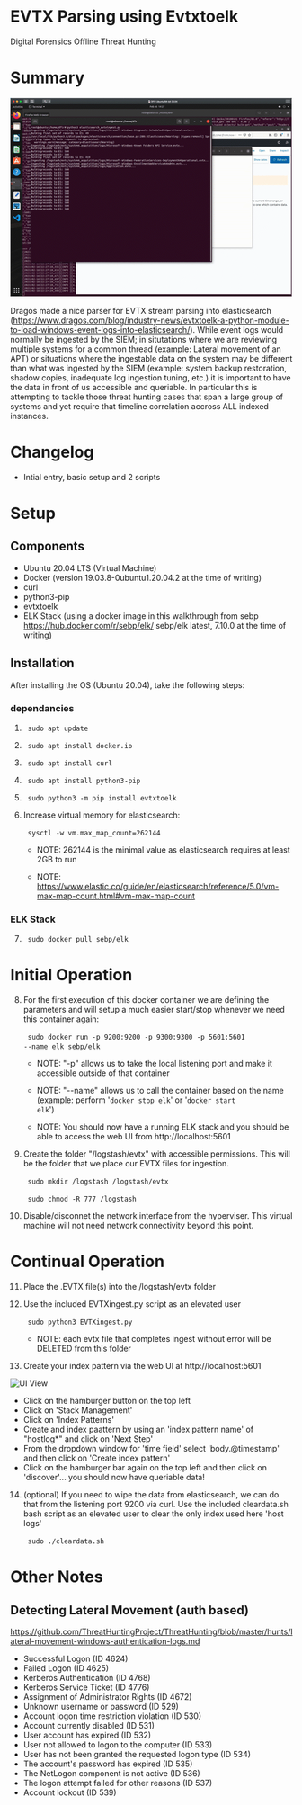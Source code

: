 # EVTX Parsing using Evtxtoelk
 Digital Forensics Offline Threat Hunting

# Summary
![UI](uicompleted.gif)

Dragos made a nice parser for EVTX stream parsing into elasticsearch (https://www.dragos.com/blog/industry-news/evtxtoelk-a-python-module-to-load-windows-event-logs-into-elasticsearch/). While event logs would normally be ingested by the SIEM; in situtations where we are reviewing multiple systems for a common thread (example: Lateral movement of an APT) or situations where the ingestable data on the system may be different than what was ingested by the SIEM (example: system backup restoration, shadow copies, inadequate log ingestion tuning, etc.) it is important to have the data in front of us accessible and queriable. In particular this is attempting to tackle those threat hunting cases that span a large group of systems and yet require that timeline correlation accross ALL indexed instances.

# Changelog

- Intial entry, basic setup and 2 scripts

# Setup

## Components
- Ubuntu 20.04 LTS (Virtual Machine)
- Docker (version 19.03.8-0ubuntu1.20.04.2 at the time of writing)
- curl
- python3-pip
- evtxtoelk
- ELK Stack (using a docker image in this walkthrough from sebp https://hub.docker.com/r/sebp/elk/ sebp/elk latest, 7.10.0 at the time of writing)

## Installation
After installing the OS (Ubuntu 20.04), take the following steps:

### dependancies
1) <code bash> sudo apt update </code>

2) <code bash> sudo apt install docker.io </code>

3) <code bash> sudo apt install curl </code>

4) <code bash> sudo apt install python3-pip </code>

5) <code bash> sudo python3 -m pip install evtxtoelk </code>

6) Increase virtual memory for elasticsearch: 

    <code bash> sysctl -w vm.max_map_count=262144 </code>

    * NOTE: 262144 is the minimal value as elasticsearch requires at least 2GB to run
 
    * NOTE: https://www.elastic.co/guide/en/elasticsearch/reference/5.0/vm-max-map-count.html#vm-max-map-count

### ELK Stack
7) <code bash> sudo docker pull sebp/elk </code>


# Initial Operation
8) For the first execution of this docker container we are defining the parameters and will setup a much easier start/stop whenever we need this container again:

    <code bash> sudo docker run -p 9200:9200 -p 9300:9300 -p 5601:5601 --name elk sebp/elk </code>
    
    * NOTE: "-p" allows us to take the local listening port and make it accessible outside of that container

    * NOTE: "--name" allows us to call the container based on the name (example: perform '<code>docker stop elk</code>' or '<code>docker start elk</code>')

    * NOTE: You should now have a running ELK stack and you should be able to access the web UI from http://localhost:5601

9) Create the folder "/logstash/evtx" with accessible permissions. This will be the folder that we place our EVTX files for ingestion.
    
    <code bash> sudo mkdir /logstash /logstash/evtx </code>

    <code bash> sudo chmod -R 777 /logstash </code>

10) Disable/disconnet the network interface from the hyperviser. This virtual machine will not need network connectivity beyond this point.

# Continual Operation

11) Place the .EVTX file(s) into the /logstash/evtx folder

12) Use the included EVTXingest.py script as an elevated user 

    <code bash> sudo python3 EVTXingest.py</code>

    * NOTE: each evtx file that completes ingest without error will be DELETED from this folder

13) Create your index pattern via the web UI at http://localhost:5601

![UI View](uiview.gif)

- Click on the hamburger button on the top left
- Click on 'Stack Management'
- Click on 'Index Patterns'
- Create and index paattern by using an 'index pattern name' of "hostlog*" and click on 'Next Step'
- From the dropdown window for 'time field' select 'body.@timestamp' and then click on 'Create index pattern'
- Click on the hamburger bar again on the top left and then click on 'discover'... you should now have queriable data!

14) (optional) If you need to wipe the data from elasticsearch, we can do that from the listening port 9200 via curl. Use the included cleardata.sh bash script as an elevated user to clear the only index used here 'host logs'

    <code bash> sudo ./cleardata.sh</code>

# Other Notes

## Detecting Lateral Movement (auth based)

https://github.com/ThreatHuntingProject/ThreatHunting/blob/master/hunts/lateral-movement-windows-authentication-logs.md

- Successful Logon (ID 4624)
- Failed Logon (ID 4625)
- Kerberos Authentication (ID 4768)
- Kerberos Service Ticket (ID 4776)
- Assignment of Administrator Rights (ID 4672)
- Unknown username or password (ID 529)
- Account logon time restriction violation (ID 530)
- Account currently disabled (ID 531)
- User account has expired (ID 532)
- User not allowed to logon to the computer (ID 533)
- User has not been granted the requested logon type (ID 534)
- The account's password has expired (ID 535)
- The NetLogon component is not active (ID 536)
- The logon attempt failed for other reasons (ID 537)
- Account lockout (ID 539)
